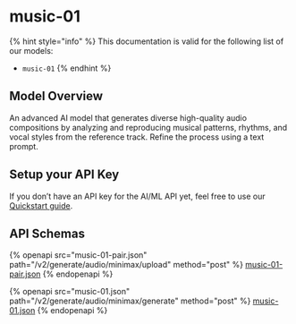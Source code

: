 # music-01

{% hint style="info" %}
This documentation is valid for the following list of our models:

* `music-01`
{% endhint %}

## Model Overview

An advanced AI model that generates diverse high-quality audio compositions by analyzing and reproducing musical patterns, rhythms, and vocal styles from the reference track. Refine the process using a text prompt.

## Setup your API Key

If you don’t have an API key for the AI/ML API yet, feel free to use our [Quickstart guide](https://docs.aimlapi.com/quickstart/setting-up).

## API Schemas

{% openapi src="music-01-pair.json" path="/v2/generate/audio/minimax/upload" method="post" %}
[music-01-pair.json](music-01-pair.json)
{% endopenapi %}

{% openapi src="music-01.json" path="/v2/generate/audio/minimax/generate" method="post" %}
[music-01.json](music-01.json)
{% endopenapi %}
